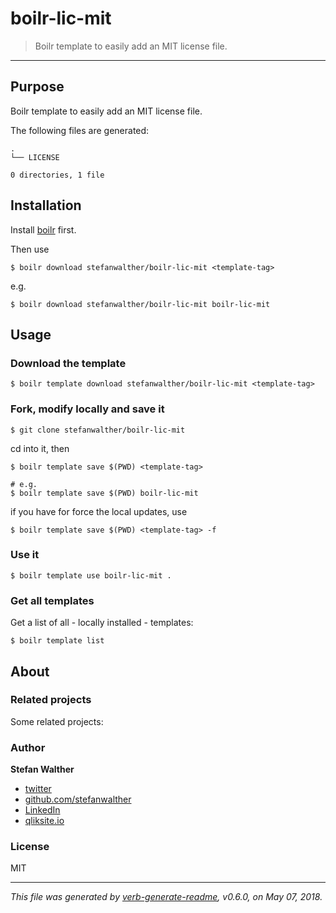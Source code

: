 # boilr-lic-mit

> Boilr template to easily add an MIT license file.

---

## Purpose
Boilr template to easily add an MIT license file.

The following files are generated:

```
.
└── LICENSE

0 directories, 1 file

```

## Installation
Install [boilr](https://github.com/tmrts/boilr) first. 

Then use 

```
$ boilr download stefanwalther/boilr-lic-mit <template-tag>
```

e.g.
```
$ boilr download stefanwalther/boilr-lic-mit boilr-lic-mit
```

## Usage
### Download the template

```
$ boilr template download stefanwalther/boilr-lic-mit <template-tag>
```

### Fork, modify locally and save it

```
$ git clone stefanwalther/boilr-lic-mit
```

cd into it, then

```
$ boilr template save $(PWD) <template-tag>

# e.g. 
$ boilr template save $(PWD) boilr-lic-mit
```

if you have for force the local updates, use

```
$ boilr template save $(PWD) <template-tag> -f
```

### Use it

```
$ boilr template use boilr-lic-mit .
```

### Get all templates

Get a list of all - locally installed - templates:

```
$ boilr template list
```

## About

### Related projects
Some related projects:

 

### Author
**Stefan Walther**

* [twitter](http://twitter.com/waltherstefan)  
* [github.com/stefanwalther](http://github.com/stefanwalther) 
* [LinkedIn](https://www.linkedin.com/in/stefanwalther/) 
* [qliksite.io](http://qliksite.io)

### License
MIT

***

_This file was generated by [verb-generate-readme](https://github.com/verbose/verb-generate-readme), v0.6.0, on May 07, 2018._


